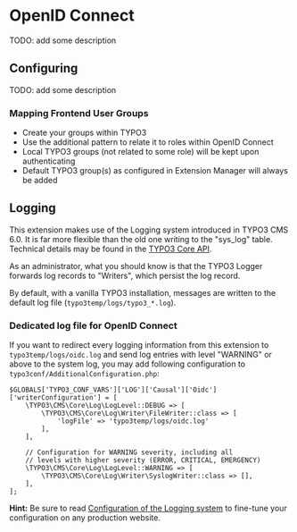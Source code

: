 # OpenID Connect

TODO: add some description


## Configuring

TODO: add some description

### Mapping Frontend User Groups

- Create your groups within TYPO3
- Use the additional pattern to relate it to roles within OpenID Connect
- Local TYPO3 groups (not related to some role) will be kept upon authenticating
- Default TYPO3 group(s) as configured in Extension Manager will always be added


## Logging

This extension makes use of the Logging system introduced in TYPO3 CMS 6.0. It is far more flexible than the old one
writing to the "sys_log" table. Technical details may be found in the
[TYPO3 Core API](https://docs.typo3.org/typo3cms/CoreApiReference/ApiOverview/Logging/Index.html#logging).

As an administrator, what you should know is that the TYPO3 Logger forwards log records to "Writers", which persist the
log record.

By default, with a vanilla TYPO3 installation, messages are written to the default log file
(`typo3temp/logs/typo3_*.log`).


### Dedicated log file for OpenID Connect

If you want to redirect every logging information from this extension to `typo3temp/logs/oidc.log` and send log
entries with level "WARNING" or above to the system log, you may add following configuration to
`typo3conf/AdditionalConfiguration.php`:

```
$GLOBALS['TYPO3_CONF_VARS']['LOG']['Causal']['Oidc']['writerConfiguration'] = [
    \TYPO3\CMS\Core\Log\LogLevel::DEBUG => [
        \TYPO3\CMS\Core\Log\Writer\FileWriter::class => [
            'logFile' => 'typo3temp/logs/oidc.log'
        ],
    ],

    // Configuration for WARNING severity, including all
    // levels with higher severity (ERROR, CRITICAL, EMERGENCY)
    \TYPO3\CMS\Core\Log\LogLevel::WARNING => [
        \TYPO3\CMS\Core\Log\Writer\SyslogWriter::class => [],
    ],
];
```

**Hint:** Be sure to read
[Configuration of the Logging system](https://docs.typo3.org/typo3cms/CoreApiReference/ApiOverview/Logging/Configuration/Index.html#logging-configuration)
to fine-tune your configuration on any production website.
